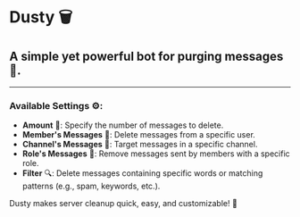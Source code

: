 # Dusty 🗑️
## A simple yet powerful bot for purging messages 🪬.

---

### Available Settings ⚙️:
- **Amount** 🔢: Specify the number of messages to delete.  
- **Member's Messages** 🦵: Delete messages from a specific user.  
- **Channel's Messages** 💬: Target messages in a specific channel.  
- **Role's Messages** 📇: Remove messages sent by members with a specific role.  
- **Filter** 🔍: Delete messages containing specific words or matching patterns (e.g., spam, keywords, etc.).  

Dusty makes server cleanup quick, easy, and customizable! 🚀
